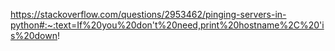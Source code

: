 https://stackoverflow.com/questions/2953462/pinging-servers-in-python#:~:text=If%20you%20don't%20need,print%20hostname%2C%20'is%20down!
